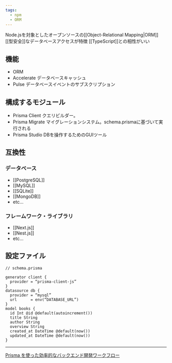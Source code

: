 ```yaml
---
tags:
  - npm
  - ORM
---
```

Node.jsを対象としたオープンソースの[[Object-Relational Mapping|ORM]]
[[型安全]]なデータベースアクセスが特徴
[[TypeScript]]との相性がいい

## 機能
- ORM
- Accelerate
	データベースキャッシュ
- Pulse
	データベースイベントのサブスクリプション

## 構成するモジュール
- Prisma Client
	クエリビルダー。
- Prisma Migrate
	マイグレーションシステム。schema.prismaに基づいて実行される
- Prisma Studio
	DBを操作するためのGUIツール

## 互換性
### データベース
- [[PostgreSQL]]
- [[MySQL]]
- [[SQLite]]
- [[MongoDB]]
- etc...
### フレームワーク・ライブラリ
- [[Next.js]]
- [[Nest.js]]
- etc...

## 設定ファイル
```
// schema.prisma

generator client {
  provider = “prisma-client-js”
}
datasource db {
  provider = “mysql”
  url      = env(“DATABASE_URL”)
}
model books {
  id Int @id @default(autoincrement())
  title String
  author String
  overview String
  created_at DateTime @default(now())
  updated_at DateTime @default(now())
}

```


---
[Prisma を使った効率的なバックエンド開発ワークフロー](https://zenn.dev/optimisuke/articles/387b30c547ac54)